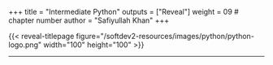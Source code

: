 +++
title = "Intermediate Python"
outputs = ["Reveal"]
weight = 09 # chapter number
author = "Safiyullah Khan"
+++

{{< reveal-titlepage figure="/softdev2-resources/images/python/python-logo.png" width="100" height="100" >}}
  
---